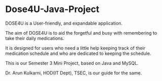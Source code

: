 # Dose4U-Java-Project

DOSE4U is a User-friendly, and expandable application.

The aim of DOSE4U is to aid the forgetful and busy with remembering to take their daily medications. 

It is designed for users who need a little help keeping track of their medication schedule and who are dedicated to keeping the schedule. 

This is our Semester 3 Mini Project, based on Java and MySQL. 

Dr. Arun Kulkarni, HOD(IT Dept), TSEC, is our guide for the same. 
